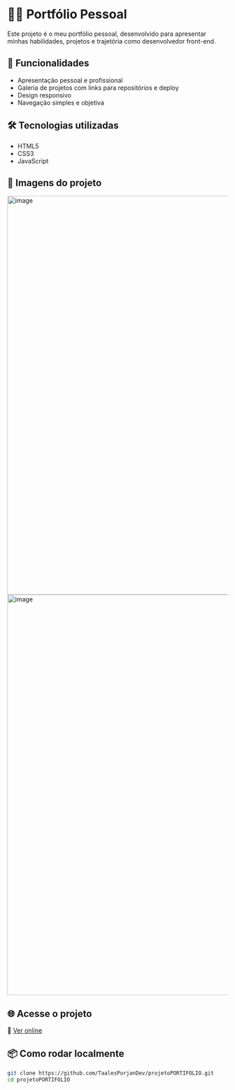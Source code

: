 # 🧑‍💼 Portfólio Pessoal

Este projeto é o meu portfólio pessoal, desenvolvido para apresentar minhas habilidades, projetos e trajetória como desenvolvedor front-end.

## 🚀 Funcionalidades

- Apresentação pessoal e profissional
- Galeria de projetos com links para repositórios e deploy
- Design responsivo
- Navegação simples e objetiva

## 🛠 Tecnologias utilizadas

- HTML5
- CSS3
- JavaScript

## 📸 Imagens do projeto

<img width="1903" height="909" alt="image" src="https://github.com/user-attachments/assets/9af6d68e-0723-4030-822d-e9360779068e" />
<img width="1899" height="913" alt="image" src="https://github.com/user-attachments/assets/4ceecaa5-1088-4a87-8ca8-09736cbe0c83" />




## 🌐 Acesse o projeto

🔗 [Ver online](https://projeto-portifolio-eight-beta.vercel.app/)

## 📦 Como rodar localmente

```bash
git clone https://github.com/TaalesPorjanDev/projetoPORTIFOLIO.git
cd projetoPORTIFOLIO
